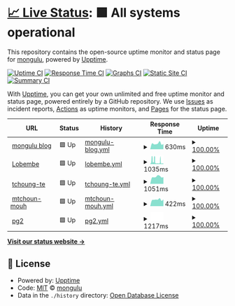 # [📈 Live Status](https://mongulu-cm.github.io/Monitor_Mongulu): <!--live status--> **🟩 All systems operational**

This repository contains the open-source uptime monitor and status page for [mongulu](https://mongulu.cm), powered by [Upptime](https://github.com/upptime/upptime).

[![Uptime CI](https://github.com/mongulu-cm/Monitor_Mongulu/workflows/Uptime%20CI/badge.svg)](https://github.com/mongulu-cm/Monitor_Mongulu/actions?query=workflow%3A%22Uptime+CI%22)
[![Response Time CI](https://github.com/mongulu-cm/Monitor_Mongulu/workflows/Response%20Time%20CI/badge.svg)](https://github.com/mongulu-cm/Monitor_Mongulu/actions?query=workflow%3A%22Response+Time+CI%22)
[![Graphs CI](https://github.com/mongulu-cm/Monitor_Mongulu/workflows/Graphs%20CI/badge.svg)](https://github.com/mongulu-cm/Monitor_Mongulu/actions?query=workflow%3A%22Graphs+CI%22)
[![Static Site CI](https://github.com/mongulu-cm/Monitor_Mongulu/workflows/Static%20Site%20CI/badge.svg)](https://github.com/mongulu-cm/Monitor_Mongulu/actions?query=workflow%3A%22Static+Site+CI%22)
[![Summary CI](https://github.com/mongulu-cm/Monitor_Mongulu/workflows/Summary%20CI/badge.svg)](https://github.com/mongulu-cm/Monitor_Mongulu/actions?query=workflow%3A%22Summary+CI%22)

With [Upptime](https://upptime.js.org), you can get your own unlimited and free uptime monitor and status page, powered entirely by a GitHub repository. We use [Issues](https://github.com/mongulu-cm/Monitor_Mongulu/issues) as incident reports, [Actions](https://github.com/mongulu-cm/Monitor_Mongulu/actions) as uptime monitors, and [Pages](https://mongulu-cm.github.io/Monitor_Mongulu) for the status page.

<!--start: status pages-->
<!-- This summary is generated by Upptime (https://github.com/upptime/upptime) -->
<!-- Do not edit this manually, your changes will be overwritten -->
<!-- prettier-ignore -->
| URL | Status | History | Response Time | Uptime |
| --- | ------ | ------- | ------------- | ------ |
| <img alt="" src="https://icons.duckduckgo.com/ip3/blog.mongulu.cm.ico" height="13"> [mongulu blog](https://blog.mongulu.cm) | 🟩 Up | [mongulu-blog.yml](https://github.com/mongulu-cm/Monitor_Mongulu-/commits/HEAD/history/mongulu-blog.yml) | <details><summary><img alt="Response time graph" src="./graphs/mongulu-blog/response-time-week.png" height="20"> 630ms</summary><br><a href="https://mongulu-cm.github.io/Monitor_Mongulu/history/mongulu-blog"><img alt="Response time 630" src="https://img.shields.io/endpoint?url=https%3A%2F%2Fraw.githubusercontent.com%2Fmongulu-cm%2FMonitor_Mongulu-%2FHEAD%2Fapi%2Fmongulu-blog%2Fresponse-time.json"></a><br><a href="https://mongulu-cm.github.io/Monitor_Mongulu/history/mongulu-blog"><img alt="24-hour response time 630" src="https://img.shields.io/endpoint?url=https%3A%2F%2Fraw.githubusercontent.com%2Fmongulu-cm%2FMonitor_Mongulu-%2FHEAD%2Fapi%2Fmongulu-blog%2Fresponse-time-day.json"></a><br><a href="https://mongulu-cm.github.io/Monitor_Mongulu/history/mongulu-blog"><img alt="7-day response time 630" src="https://img.shields.io/endpoint?url=https%3A%2F%2Fraw.githubusercontent.com%2Fmongulu-cm%2FMonitor_Mongulu-%2FHEAD%2Fapi%2Fmongulu-blog%2Fresponse-time-week.json"></a><br><a href="https://mongulu-cm.github.io/Monitor_Mongulu/history/mongulu-blog"><img alt="30-day response time 630" src="https://img.shields.io/endpoint?url=https%3A%2F%2Fraw.githubusercontent.com%2Fmongulu-cm%2FMonitor_Mongulu-%2FHEAD%2Fapi%2Fmongulu-blog%2Fresponse-time-month.json"></a><br><a href="https://mongulu-cm.github.io/Monitor_Mongulu/history/mongulu-blog"><img alt="1-year response time 630" src="https://img.shields.io/endpoint?url=https%3A%2F%2Fraw.githubusercontent.com%2Fmongulu-cm%2FMonitor_Mongulu-%2FHEAD%2Fapi%2Fmongulu-blog%2Fresponse-time-year.json"></a></details> | <details><summary><a href="https://mongulu-cm.github.io/Monitor_Mongulu/history/mongulu-blog">100.00%</a></summary><a href="https://mongulu-cm.github.io/Monitor_Mongulu/history/mongulu-blog"><img alt="All-time uptime 100.00%" src="https://img.shields.io/endpoint?url=https%3A%2F%2Fraw.githubusercontent.com%2Fmongulu-cm%2FMonitor_Mongulu-%2FHEAD%2Fapi%2Fmongulu-blog%2Fuptime.json"></a><br><a href="https://mongulu-cm.github.io/Monitor_Mongulu/history/mongulu-blog"><img alt="24-hour uptime 100.00%" src="https://img.shields.io/endpoint?url=https%3A%2F%2Fraw.githubusercontent.com%2Fmongulu-cm%2FMonitor_Mongulu-%2FHEAD%2Fapi%2Fmongulu-blog%2Fuptime-day.json"></a><br><a href="https://mongulu-cm.github.io/Monitor_Mongulu/history/mongulu-blog"><img alt="7-day uptime 100.00%" src="https://img.shields.io/endpoint?url=https%3A%2F%2Fraw.githubusercontent.com%2Fmongulu-cm%2FMonitor_Mongulu-%2FHEAD%2Fapi%2Fmongulu-blog%2Fuptime-week.json"></a><br><a href="https://mongulu-cm.github.io/Monitor_Mongulu/history/mongulu-blog"><img alt="30-day uptime 100.00%" src="https://img.shields.io/endpoint?url=https%3A%2F%2Fraw.githubusercontent.com%2Fmongulu-cm%2FMonitor_Mongulu-%2FHEAD%2Fapi%2Fmongulu-blog%2Fuptime-month.json"></a><br><a href="https://mongulu-cm.github.io/Monitor_Mongulu/history/mongulu-blog"><img alt="1-year uptime 100.00%" src="https://img.shields.io/endpoint?url=https%3A%2F%2Fraw.githubusercontent.com%2Fmongulu-cm%2FMonitor_Mongulu-%2FHEAD%2Fapi%2Fmongulu-blog%2Fuptime-year.json"></a></details>
| <img alt="" src="https://icons.duckduckgo.com/ip3/lobembe.mongulu.cm.ico" height="13"> [Lobembe](https://lobembe.mongulu.cm) | 🟩 Up | [lobembe.yml](https://github.com/mongulu-cm/Monitor_Mongulu-/commits/HEAD/history/lobembe.yml) | <details><summary><img alt="Response time graph" src="./graphs/lobembe/response-time-week.png" height="20"> 1035ms</summary><br><a href="https://mongulu-cm.github.io/Monitor_Mongulu/history/lobembe"><img alt="Response time 1035" src="https://img.shields.io/endpoint?url=https%3A%2F%2Fraw.githubusercontent.com%2Fmongulu-cm%2FMonitor_Mongulu-%2FHEAD%2Fapi%2Flobembe%2Fresponse-time.json"></a><br><a href="https://mongulu-cm.github.io/Monitor_Mongulu/history/lobembe"><img alt="24-hour response time 1035" src="https://img.shields.io/endpoint?url=https%3A%2F%2Fraw.githubusercontent.com%2Fmongulu-cm%2FMonitor_Mongulu-%2FHEAD%2Fapi%2Flobembe%2Fresponse-time-day.json"></a><br><a href="https://mongulu-cm.github.io/Monitor_Mongulu/history/lobembe"><img alt="7-day response time 1035" src="https://img.shields.io/endpoint?url=https%3A%2F%2Fraw.githubusercontent.com%2Fmongulu-cm%2FMonitor_Mongulu-%2FHEAD%2Fapi%2Flobembe%2Fresponse-time-week.json"></a><br><a href="https://mongulu-cm.github.io/Monitor_Mongulu/history/lobembe"><img alt="30-day response time 1035" src="https://img.shields.io/endpoint?url=https%3A%2F%2Fraw.githubusercontent.com%2Fmongulu-cm%2FMonitor_Mongulu-%2FHEAD%2Fapi%2Flobembe%2Fresponse-time-month.json"></a><br><a href="https://mongulu-cm.github.io/Monitor_Mongulu/history/lobembe"><img alt="1-year response time 1035" src="https://img.shields.io/endpoint?url=https%3A%2F%2Fraw.githubusercontent.com%2Fmongulu-cm%2FMonitor_Mongulu-%2FHEAD%2Fapi%2Flobembe%2Fresponse-time-year.json"></a></details> | <details><summary><a href="https://mongulu-cm.github.io/Monitor_Mongulu/history/lobembe">100.00%</a></summary><a href="https://mongulu-cm.github.io/Monitor_Mongulu/history/lobembe"><img alt="All-time uptime 100.00%" src="https://img.shields.io/endpoint?url=https%3A%2F%2Fraw.githubusercontent.com%2Fmongulu-cm%2FMonitor_Mongulu-%2FHEAD%2Fapi%2Flobembe%2Fuptime.json"></a><br><a href="https://mongulu-cm.github.io/Monitor_Mongulu/history/lobembe"><img alt="24-hour uptime 100.00%" src="https://img.shields.io/endpoint?url=https%3A%2F%2Fraw.githubusercontent.com%2Fmongulu-cm%2FMonitor_Mongulu-%2FHEAD%2Fapi%2Flobembe%2Fuptime-day.json"></a><br><a href="https://mongulu-cm.github.io/Monitor_Mongulu/history/lobembe"><img alt="7-day uptime 100.00%" src="https://img.shields.io/endpoint?url=https%3A%2F%2Fraw.githubusercontent.com%2Fmongulu-cm%2FMonitor_Mongulu-%2FHEAD%2Fapi%2Flobembe%2Fuptime-week.json"></a><br><a href="https://mongulu-cm.github.io/Monitor_Mongulu/history/lobembe"><img alt="30-day uptime 100.00%" src="https://img.shields.io/endpoint?url=https%3A%2F%2Fraw.githubusercontent.com%2Fmongulu-cm%2FMonitor_Mongulu-%2FHEAD%2Fapi%2Flobembe%2Fuptime-month.json"></a><br><a href="https://mongulu-cm.github.io/Monitor_Mongulu/history/lobembe"><img alt="1-year uptime 100.00%" src="https://img.shields.io/endpoint?url=https%3A%2F%2Fraw.githubusercontent.com%2Fmongulu-cm%2FMonitor_Mongulu-%2FHEAD%2Fapi%2Flobembe%2Fuptime-year.json"></a></details>
| <img alt="" src="https://icons.duckduckgo.com/ip3/tchoung-te.mongulu.cm.ico" height="13"> [tchoung-te](https://tchoung-te.mongulu.cm) | 🟩 Up | [tchoung-te.yml](https://github.com/mongulu-cm/Monitor_Mongulu-/commits/HEAD/history/tchoung-te.yml) | <details><summary><img alt="Response time graph" src="./graphs/tchoung-te/response-time-week.png" height="20"> 1051ms</summary><br><a href="https://mongulu-cm.github.io/Monitor_Mongulu/history/tchoung-te"><img alt="Response time 1051" src="https://img.shields.io/endpoint?url=https%3A%2F%2Fraw.githubusercontent.com%2Fmongulu-cm%2FMonitor_Mongulu-%2FHEAD%2Fapi%2Ftchoung-te%2Fresponse-time.json"></a><br><a href="https://mongulu-cm.github.io/Monitor_Mongulu/history/tchoung-te"><img alt="24-hour response time 1051" src="https://img.shields.io/endpoint?url=https%3A%2F%2Fraw.githubusercontent.com%2Fmongulu-cm%2FMonitor_Mongulu-%2FHEAD%2Fapi%2Ftchoung-te%2Fresponse-time-day.json"></a><br><a href="https://mongulu-cm.github.io/Monitor_Mongulu/history/tchoung-te"><img alt="7-day response time 1051" src="https://img.shields.io/endpoint?url=https%3A%2F%2Fraw.githubusercontent.com%2Fmongulu-cm%2FMonitor_Mongulu-%2FHEAD%2Fapi%2Ftchoung-te%2Fresponse-time-week.json"></a><br><a href="https://mongulu-cm.github.io/Monitor_Mongulu/history/tchoung-te"><img alt="30-day response time 1051" src="https://img.shields.io/endpoint?url=https%3A%2F%2Fraw.githubusercontent.com%2Fmongulu-cm%2FMonitor_Mongulu-%2FHEAD%2Fapi%2Ftchoung-te%2Fresponse-time-month.json"></a><br><a href="https://mongulu-cm.github.io/Monitor_Mongulu/history/tchoung-te"><img alt="1-year response time 1051" src="https://img.shields.io/endpoint?url=https%3A%2F%2Fraw.githubusercontent.com%2Fmongulu-cm%2FMonitor_Mongulu-%2FHEAD%2Fapi%2Ftchoung-te%2Fresponse-time-year.json"></a></details> | <details><summary><a href="https://mongulu-cm.github.io/Monitor_Mongulu/history/tchoung-te">100.00%</a></summary><a href="https://mongulu-cm.github.io/Monitor_Mongulu/history/tchoung-te"><img alt="All-time uptime 100.00%" src="https://img.shields.io/endpoint?url=https%3A%2F%2Fraw.githubusercontent.com%2Fmongulu-cm%2FMonitor_Mongulu-%2FHEAD%2Fapi%2Ftchoung-te%2Fuptime.json"></a><br><a href="https://mongulu-cm.github.io/Monitor_Mongulu/history/tchoung-te"><img alt="24-hour uptime 100.00%" src="https://img.shields.io/endpoint?url=https%3A%2F%2Fraw.githubusercontent.com%2Fmongulu-cm%2FMonitor_Mongulu-%2FHEAD%2Fapi%2Ftchoung-te%2Fuptime-day.json"></a><br><a href="https://mongulu-cm.github.io/Monitor_Mongulu/history/tchoung-te"><img alt="7-day uptime 100.00%" src="https://img.shields.io/endpoint?url=https%3A%2F%2Fraw.githubusercontent.com%2Fmongulu-cm%2FMonitor_Mongulu-%2FHEAD%2Fapi%2Ftchoung-te%2Fuptime-week.json"></a><br><a href="https://mongulu-cm.github.io/Monitor_Mongulu/history/tchoung-te"><img alt="30-day uptime 100.00%" src="https://img.shields.io/endpoint?url=https%3A%2F%2Fraw.githubusercontent.com%2Fmongulu-cm%2FMonitor_Mongulu-%2FHEAD%2Fapi%2Ftchoung-te%2Fuptime-month.json"></a><br><a href="https://mongulu-cm.github.io/Monitor_Mongulu/history/tchoung-te"><img alt="1-year uptime 100.00%" src="https://img.shields.io/endpoint?url=https%3A%2F%2Fraw.githubusercontent.com%2Fmongulu-cm%2FMonitor_Mongulu-%2FHEAD%2Fapi%2Ftchoung-te%2Fuptime-year.json"></a></details>
| <img alt="" src="https://icons.duckduckgo.com/ip3/mtchoun-mouh.mongulu.cm.ico" height="13"> [mtchoun-mouh](https://mtchoun-mouh.mongulu.cm) | 🟩 Up | [mtchoun-mouh.yml](https://github.com/mongulu-cm/Monitor_Mongulu-/commits/HEAD/history/mtchoun-mouh.yml) | <details><summary><img alt="Response time graph" src="./graphs/mtchoun-mouh/response-time-week.png" height="20"> 422ms</summary><br><a href="https://mongulu-cm.github.io/Monitor_Mongulu/history/mtchoun-mouh"><img alt="Response time 422" src="https://img.shields.io/endpoint?url=https%3A%2F%2Fraw.githubusercontent.com%2Fmongulu-cm%2FMonitor_Mongulu-%2FHEAD%2Fapi%2Fmtchoun-mouh%2Fresponse-time.json"></a><br><a href="https://mongulu-cm.github.io/Monitor_Mongulu/history/mtchoun-mouh"><img alt="24-hour response time 422" src="https://img.shields.io/endpoint?url=https%3A%2F%2Fraw.githubusercontent.com%2Fmongulu-cm%2FMonitor_Mongulu-%2FHEAD%2Fapi%2Fmtchoun-mouh%2Fresponse-time-day.json"></a><br><a href="https://mongulu-cm.github.io/Monitor_Mongulu/history/mtchoun-mouh"><img alt="7-day response time 422" src="https://img.shields.io/endpoint?url=https%3A%2F%2Fraw.githubusercontent.com%2Fmongulu-cm%2FMonitor_Mongulu-%2FHEAD%2Fapi%2Fmtchoun-mouh%2Fresponse-time-week.json"></a><br><a href="https://mongulu-cm.github.io/Monitor_Mongulu/history/mtchoun-mouh"><img alt="30-day response time 422" src="https://img.shields.io/endpoint?url=https%3A%2F%2Fraw.githubusercontent.com%2Fmongulu-cm%2FMonitor_Mongulu-%2FHEAD%2Fapi%2Fmtchoun-mouh%2Fresponse-time-month.json"></a><br><a href="https://mongulu-cm.github.io/Monitor_Mongulu/history/mtchoun-mouh"><img alt="1-year response time 422" src="https://img.shields.io/endpoint?url=https%3A%2F%2Fraw.githubusercontent.com%2Fmongulu-cm%2FMonitor_Mongulu-%2FHEAD%2Fapi%2Fmtchoun-mouh%2Fresponse-time-year.json"></a></details> | <details><summary><a href="https://mongulu-cm.github.io/Monitor_Mongulu/history/mtchoun-mouh">100.00%</a></summary><a href="https://mongulu-cm.github.io/Monitor_Mongulu/history/mtchoun-mouh"><img alt="All-time uptime 100.00%" src="https://img.shields.io/endpoint?url=https%3A%2F%2Fraw.githubusercontent.com%2Fmongulu-cm%2FMonitor_Mongulu-%2FHEAD%2Fapi%2Fmtchoun-mouh%2Fuptime.json"></a><br><a href="https://mongulu-cm.github.io/Monitor_Mongulu/history/mtchoun-mouh"><img alt="24-hour uptime 100.00%" src="https://img.shields.io/endpoint?url=https%3A%2F%2Fraw.githubusercontent.com%2Fmongulu-cm%2FMonitor_Mongulu-%2FHEAD%2Fapi%2Fmtchoun-mouh%2Fuptime-day.json"></a><br><a href="https://mongulu-cm.github.io/Monitor_Mongulu/history/mtchoun-mouh"><img alt="7-day uptime 100.00%" src="https://img.shields.io/endpoint?url=https%3A%2F%2Fraw.githubusercontent.com%2Fmongulu-cm%2FMonitor_Mongulu-%2FHEAD%2Fapi%2Fmtchoun-mouh%2Fuptime-week.json"></a><br><a href="https://mongulu-cm.github.io/Monitor_Mongulu/history/mtchoun-mouh"><img alt="30-day uptime 100.00%" src="https://img.shields.io/endpoint?url=https%3A%2F%2Fraw.githubusercontent.com%2Fmongulu-cm%2FMonitor_Mongulu-%2FHEAD%2Fapi%2Fmtchoun-mouh%2Fuptime-month.json"></a><br><a href="https://mongulu-cm.github.io/Monitor_Mongulu/history/mtchoun-mouh"><img alt="1-year uptime 100.00%" src="https://img.shields.io/endpoint?url=https%3A%2F%2Fraw.githubusercontent.com%2Fmongulu-cm%2FMonitor_Mongulu-%2FHEAD%2Fapi%2Fmtchoun-mouh%2Fuptime-year.json"></a></details>
| <img alt="" src="https://icons.duckduckgo.com/ip3/pg2.mongulu.cm.ico" height="13"> [pg2](https://pg2.mongulu.cm) | 🟩 Up | [pg2.yml](https://github.com/mongulu-cm/Monitor_Mongulu-/commits/HEAD/history/pg2.yml) | <details><summary><img alt="Response time graph" src="./graphs/pg2/response-time-week.png" height="20"> 1217ms</summary><br><a href="https://mongulu-cm.github.io/Monitor_Mongulu/history/pg2"><img alt="Response time 1217" src="https://img.shields.io/endpoint?url=https%3A%2F%2Fraw.githubusercontent.com%2Fmongulu-cm%2FMonitor_Mongulu-%2FHEAD%2Fapi%2Fpg2%2Fresponse-time.json"></a><br><a href="https://mongulu-cm.github.io/Monitor_Mongulu/history/pg2"><img alt="24-hour response time 1217" src="https://img.shields.io/endpoint?url=https%3A%2F%2Fraw.githubusercontent.com%2Fmongulu-cm%2FMonitor_Mongulu-%2FHEAD%2Fapi%2Fpg2%2Fresponse-time-day.json"></a><br><a href="https://mongulu-cm.github.io/Monitor_Mongulu/history/pg2"><img alt="7-day response time 1217" src="https://img.shields.io/endpoint?url=https%3A%2F%2Fraw.githubusercontent.com%2Fmongulu-cm%2FMonitor_Mongulu-%2FHEAD%2Fapi%2Fpg2%2Fresponse-time-week.json"></a><br><a href="https://mongulu-cm.github.io/Monitor_Mongulu/history/pg2"><img alt="30-day response time 1217" src="https://img.shields.io/endpoint?url=https%3A%2F%2Fraw.githubusercontent.com%2Fmongulu-cm%2FMonitor_Mongulu-%2FHEAD%2Fapi%2Fpg2%2Fresponse-time-month.json"></a><br><a href="https://mongulu-cm.github.io/Monitor_Mongulu/history/pg2"><img alt="1-year response time 1217" src="https://img.shields.io/endpoint?url=https%3A%2F%2Fraw.githubusercontent.com%2Fmongulu-cm%2FMonitor_Mongulu-%2FHEAD%2Fapi%2Fpg2%2Fresponse-time-year.json"></a></details> | <details><summary><a href="https://mongulu-cm.github.io/Monitor_Mongulu/history/pg2">100.00%</a></summary><a href="https://mongulu-cm.github.io/Monitor_Mongulu/history/pg2"><img alt="All-time uptime 100.00%" src="https://img.shields.io/endpoint?url=https%3A%2F%2Fraw.githubusercontent.com%2Fmongulu-cm%2FMonitor_Mongulu-%2FHEAD%2Fapi%2Fpg2%2Fuptime.json"></a><br><a href="https://mongulu-cm.github.io/Monitor_Mongulu/history/pg2"><img alt="24-hour uptime 100.00%" src="https://img.shields.io/endpoint?url=https%3A%2F%2Fraw.githubusercontent.com%2Fmongulu-cm%2FMonitor_Mongulu-%2FHEAD%2Fapi%2Fpg2%2Fuptime-day.json"></a><br><a href="https://mongulu-cm.github.io/Monitor_Mongulu/history/pg2"><img alt="7-day uptime 100.00%" src="https://img.shields.io/endpoint?url=https%3A%2F%2Fraw.githubusercontent.com%2Fmongulu-cm%2FMonitor_Mongulu-%2FHEAD%2Fapi%2Fpg2%2Fuptime-week.json"></a><br><a href="https://mongulu-cm.github.io/Monitor_Mongulu/history/pg2"><img alt="30-day uptime 100.00%" src="https://img.shields.io/endpoint?url=https%3A%2F%2Fraw.githubusercontent.com%2Fmongulu-cm%2FMonitor_Mongulu-%2FHEAD%2Fapi%2Fpg2%2Fuptime-month.json"></a><br><a href="https://mongulu-cm.github.io/Monitor_Mongulu/history/pg2"><img alt="1-year uptime 100.00%" src="https://img.shields.io/endpoint?url=https%3A%2F%2Fraw.githubusercontent.com%2Fmongulu-cm%2FMonitor_Mongulu-%2FHEAD%2Fapi%2Fpg2%2Fuptime-year.json"></a></details>

<!--end: status pages-->

[**Visit our status website →**](https://mongulu-cm.github.io/Monitor_Mongulu)

## 📄 License

- Powered by: [Upptime](https://github.com/upptime/upptime)
- Code: [MIT](./LICENSE) © [mongulu](https://mongulu.cm)
- Data in the `./history` directory: [Open Database License](https://opendatacommons.org/licenses/odbl/1-0/)
